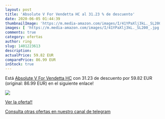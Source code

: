 ```yaml
---
layout: post
title: 'Absolute V For Vendetta HC al 31.23 % de descuento'
date: 2020-06-05 01:44:39
thumbnailImage: 'https://m.media-amazon.com/images/I/41YPaXlj3kL._SL200_.jpg'
images: [ 'https://m.media-amazon.com/images/I/41YPaXlj3kL._SL200_.jpg' ]
comments: true
category: ofertas
author: ring
slug: 1401223613
description:
actualPrice: 59.82 EUR
comparePrice: 86.99 EUR
inStock: true
---
```


Está [Absolute V For Vendetta HC](https://www.amazon.com/dp/1401223613/?tag=redken08-20) con 31.23 de descuento por 59.82 EUR (original: 86.99 EUR) en el siguiente enlace!

[![](https://m.media-amazon.com/images/I/41YPaXlj3kL._SL200_.jpg)](https://www.amazon.com/dp/1401223613/?tag=redken08-20)

[Ver la oferta!!](https://www.amazon.com/dp/1401223613/?tag=redken08-20)

[Consulta otras ofertas en nuestro canal de telegram](https://t.me/s/ofertas25)
